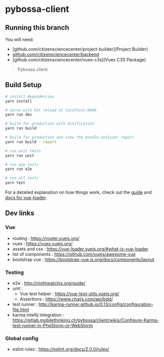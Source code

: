 # pybossa-client


## Running this branch

You will need:
* [github.com/citizensciencecenter/project-builder](Project Builder)
* [github.com/citizensciencecenter/backend](Backend)
* [github.com/citizensciencecenter/vuex-c3s](Vuex C3S Package)

> Pybossa client

## Build Setup

``` bash
# install dependencies
yarn install

# serve with hot reload at localhost:8080
yarn run dev

# build for production with minification
yarn run build

# build for production and view the bundle analyzer report
yarn run build --report

# run unit tests
yarn run unit

# run e2e tests
yarn run e2e

# run all tests
yarn test
```

For a detailed explanation on how things work, check out the [guide](http://vuejs-templates.github.io/webpack/) and [docs for vue-loader](http://vuejs.github.io/vue-loader).

## Dev links

### Vue
- routing : https://router.vuejs.org/
- vuex : https://vuex.vuejs.org/
- assets and css : https://vue-loader.vuejs.org/#what-is-vue-loader
- list of components : https://github.com/vuejs/awesome-vue
- bootstrap vue : https://bootstrap-vue.js.org/docs/components/layout

### Testing

- e2e : http://nightwatchjs.org/guide/
- unit : 
    - Vue test helper : https://vue-test-utils.vuejs.org/
    - Assertions : https://www.chaijs.com/api/bdd/
- test runner : http://karma-runner.github.io/0.13/config/configuration-file.html
- karma intellij integration : https://gitlab.mobilethinking.ch/pybossa/client/wikis/Configure-Karma-test-runner-in-PhpStorm-or-WebStorm

### Global config

- eslint rules : https://eslint.org/docs/2.0.0/rules/
